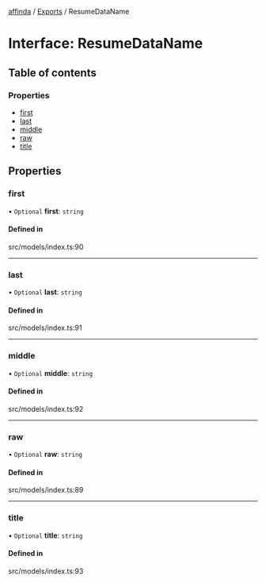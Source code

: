 [affinda](../README.md) / [Exports](../modules.md) / ResumeDataName

# Interface: ResumeDataName

## Table of contents

### Properties

- [first](ResumeDataName.md#first)
- [last](ResumeDataName.md#last)
- [middle](ResumeDataName.md#middle)
- [raw](ResumeDataName.md#raw)
- [title](ResumeDataName.md#title)

## Properties

### first

• `Optional` **first**: `string`

#### Defined in

src/models/index.ts:90

___

### last

• `Optional` **last**: `string`

#### Defined in

src/models/index.ts:91

___

### middle

• `Optional` **middle**: `string`

#### Defined in

src/models/index.ts:92

___

### raw

• `Optional` **raw**: `string`

#### Defined in

src/models/index.ts:89

___

### title

• `Optional` **title**: `string`

#### Defined in

src/models/index.ts:93
